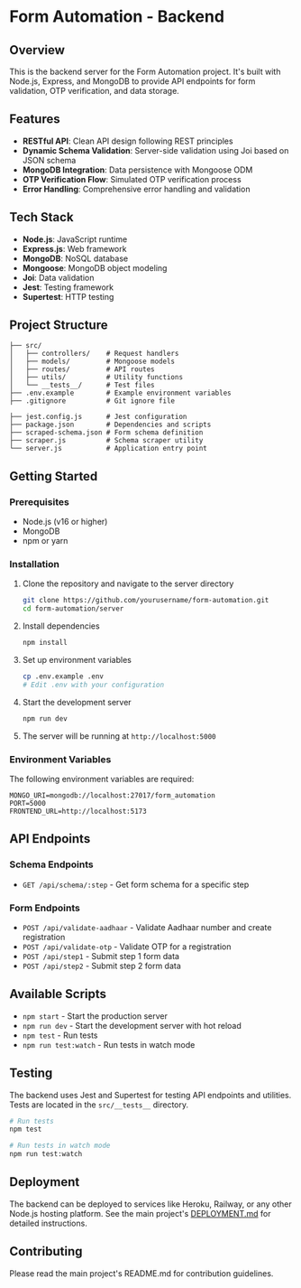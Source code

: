 # Form Automation - Backend

## Overview

This is the backend server for the Form Automation project. It's built with Node.js, Express, and MongoDB to provide API endpoints for form validation, OTP verification, and data storage.

## Features

- **RESTful API**: Clean API design following REST principles
- **Dynamic Schema Validation**: Server-side validation using Joi based on JSON schema
- **MongoDB Integration**: Data persistence with Mongoose ODM
- **OTP Verification Flow**: Simulated OTP verification process
- **Error Handling**: Comprehensive error handling and validation

## Tech Stack

- **Node.js**: JavaScript runtime
- **Express.js**: Web framework
- **MongoDB**: NoSQL database
- **Mongoose**: MongoDB object modeling
- **Joi**: Data validation
- **Jest**: Testing framework
- **Supertest**: HTTP testing

## Project Structure

```
├── src/
│   ├── controllers/    # Request handlers
│   ├── models/         # Mongoose models
│   ├── routes/         # API routes
│   ├── utils/          # Utility functions
│   └── __tests__/      # Test files
├── .env.example        # Example environment variables
├── .gitignore          # Git ignore file

├── jest.config.js      # Jest configuration
├── package.json        # Dependencies and scripts
├── scraped-schema.json # Form schema definition
├── scraper.js          # Schema scraper utility
└── server.js           # Application entry point
```

## Getting Started

### Prerequisites

- Node.js (v16 or higher)
- MongoDB
- npm or yarn

### Installation

1. Clone the repository and navigate to the server directory
   ```bash
   git clone https://github.com/yourusername/form-automation.git
   cd form-automation/server
   ```

2. Install dependencies
   ```bash
   npm install
   ```

3. Set up environment variables
   ```bash
   cp .env.example .env
   # Edit .env with your configuration
   ```

4. Start the development server
   ```bash
   npm run dev
   ```

5. The server will be running at `http://localhost:5000`

### Environment Variables

The following environment variables are required:

```
MONGO_URI=mongodb://localhost:27017/form_automation
PORT=5000
FRONTEND_URL=http://localhost:5173
```

## API Endpoints

### Schema Endpoints

- `GET /api/schema/:step` - Get form schema for a specific step

### Form Endpoints

- `POST /api/validate-aadhaar` - Validate Aadhaar number and create registration
- `POST /api/validate-otp` - Validate OTP for a registration
- `POST /api/step1` - Submit step 1 form data
- `POST /api/step2` - Submit step 2 form data

## Available Scripts

- `npm start` - Start the production server
- `npm run dev` - Start the development server with hot reload
- `npm test` - Run tests
- `npm run test:watch` - Run tests in watch mode

## Testing

The backend uses Jest and Supertest for testing API endpoints and utilities. Tests are located in the `src/__tests__` directory.

```bash
# Run tests
npm test

# Run tests in watch mode
npm run test:watch
```



## Deployment

The backend can be deployed to services like Heroku, Railway, or any other Node.js hosting platform. See the main project's [DEPLOYMENT.md](../DEPLOYMENT.md) for detailed instructions.

## Contributing

Please read the main project's README.md for contribution guidelines.